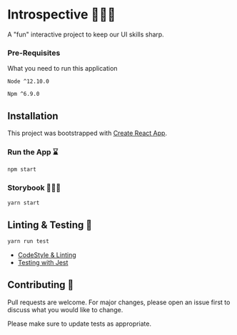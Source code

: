 # Introspective 🧘🏾‍♀️

A "fun" interactive project to keep our UI skills sharp.

### Pre-Requisites

What you need to run this application

```
Node ^12.10.0
```

```
Npm ^6.9.0
```

## Installation

This project was bootstrapped with [Create React App](https://github.com/facebookincubator/create-react-app).

### Run the App ⌛️

```bash
npm start
```

### Storybook 👩🏾‍⚖️

```bash
yarn start
```

## Linting & Testing 🧪

```bash
yarn run test
```

- [CodeStyle & Linting](https://eslint.org/)
- [Testing with Jest](https://jes``tjs.io/en/)

## Contributing 🤖

Pull requests are welcome. For major changes, please open an issue first to discuss what you would like to change.

Please make sure to update tests as appropriate.
